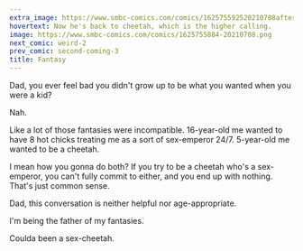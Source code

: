 ```yaml
---
extra_image: https://www.smbc-comics.com/comics/162575592520210708after.png
hovertext: Now he's back to cheetah, which is the higher calling.
image: https://www.smbc-comics.com/comics/1625755884-20210708.png
next_comic: weird-2
prev_comic: second-coming-3
title: Fantasy
---
```


Dad, you ever feel bad you didn't grow up to be what you wanted when you were a kid?

Nah.

Like a lot of those fantasies were incompatible. 16-year-old me wanted to have 8 hot chicks treating me as a sort of sex-emperor 24/7. 5-year-old me wanted to be a cheetah.

I mean how you gonna do both? If you try to be a cheetah who's a sex-emperor, you can't fully commit to either, and you end up with nothing. That's just common sense.

Dad, this conversation is neither helpful nor age-appropriate.

I'm being the father of my fantasies.

Coulda been a sex-cheetah.
